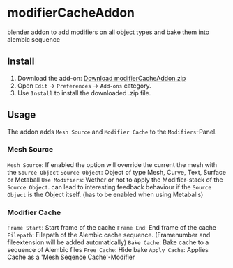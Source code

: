# modifierCacheAddon
blender addon to add modifiers on all object types and bake them into alembic sequence 


## Install

1. Download the add-on:
    [Download modifierCacheAddon.zip](https://github.com/icalvin102/modifierCacheAddon/archive/master.zip)
2. Open `Edit` → `Preferences` → `Add-ons` category.
3. Use `Install` to install the downloaded .zip file.


## Usage

The addon adds `Mesh Source` and `Modifier Cache` to the `Modifiers`-Panel.

### Mesh Source

`Mesh Source`: If enabled the option will override the current the mesh with the `Source Object`
`Source Object`: Object of type Mesh, Curve, Text, Surface or Metaball
`Use Modifiers`: Wether or not to apply the Modifier-stack of the `Source Object`.
    can lead to interesting feedback behaviour if the `Source Object` is the Object itself.
    (has to be enabled when using Metaballs)
    

### Modifier Cache

`Frame Start`: Start frame of the cache
`Frame End`: End frame of the cache
`Filepath`: Filepath of the Alembic cache sequence. (Framenumber and fileextension will be added automatically)
`Bake Cache`: Bake cache to a sequence of Alembic files
`Free Cache`: Hide bake
`Apply Cache`: Applies Cache as a 'Mesh Seqence Cache'-Modifier
